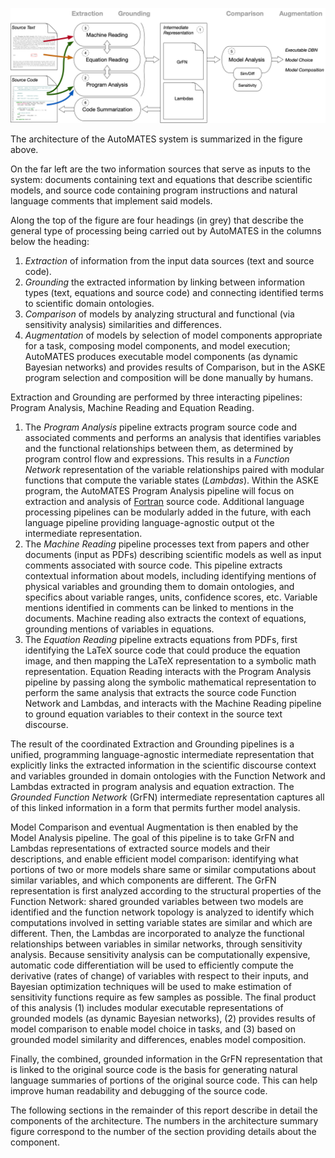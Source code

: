 ![](figs/20181129_architecture_numbered.png)

The architecture of the AutoMATES system is summarized in the figure
above.

On the far left are the two information sources that serve as inputs to
the system: documents containing text and equations that describe
scientific models, and source code containing program instructions and
natural language comments that implement said models.

Along the top of the figure are four headings (in grey) that describe
the general type of processing being carried out by AutoMATES in the
columns below the heading:

1. *Extraction* of information from the input data sources (text and
   source code).
2. *Grounding* the extracted information by linking between information
   types (text, equations and source code) and connecting identified
   terms to scientific domain ontologies.
3. *Comparison* of models by analyzing structural and functional
   (via sensitivity analysis) similarities and differences.
4. *Augmentation* of models by selection of model components appropriate
   for a task, composing model components, and model execution;
   AutoMATES produces executable model components (as dynamic Bayesian
   networks) and provides results of Comparison, but in the ASKE program
   selection and composition will be done manually by humans.

Extraction and Grounding are performed by three interacting pipelines:
Program Analysis, Machine Reading and Equation Reading. 
1. The *Program Analysis* pipeline extracts program source code and
   associated comments and performs an analysis that identifies
   variables and the functional relationships between them, as
   determined by program control flow and expressions. This results in a
   *Function Network* representation of the variable relationships
   paired with modular functions that compute the variable states
   (*Lambdas*). Within the ASKE program, the AutoMATES Program Analysis
   pipeline will focus on extraction and analysis of
   [Fortran](https://en.wikipedia.org/wiki/Fortran) source code.
   Additional language processing pipelines can be modularly added in
   the future, with each language pipeline providing language-agnostic
   output ot the intermediate representation.
2. The *Machine Reading* pipeline processes text from papers and other
   documents (input as PDFs) describing scientific models as well as
   input comments associated with source code. This pipeline extracts
   contextual information about models, including identifying mentions
   of physical variables and grounding them to domain ontologies, and
   specifics about variable ranges, units, confidence scores, etc.
   Variable mentions identified in comments can be linked to mentions in
   the documents. Machine reading also extracts the context of
   equations, grounding mentions of variables in equations. 
3. The *Equation Reading* pipeline extracts equations from PDFs, first
   identifying the LaTeX source code that could produce the equation
   image, and then mapping the LaTeX representation to a symbolic math
   representation. Equation Reading interacts with the Program Analysis
   pipeline by passing along the symbolic mathematical representation to
   perform the same analysis that extracts the source code Function
   Network and Lambdas, and interacts with the Machine Reading pipeline
   to ground equation variables to their context in the source text
   discourse.

The result of the coordinated Extraction and Grounding pipelines is a
unified, programming language-agnostic intermediate representation that
explicitly links the extracted information in the scientific discourse
context and variables grounded in domain ontologies with the Function
Network and Lambdas extracted in program analysis and equation
extraction.  The *Grounded Function Network* (GrFN) intermediate
representation captures all of this linked information in a form that
permits further model analysis.

Model Comparison and eventual Augmentation is then enabled by the Model
Analysis pipeline. The goal of this pipeline is to take GrFN and Lambdas
representations of extracted source models and their descriptions, and
enable efficient model comparison: identifying what portions of two or
more models share same or similar computations about similar variables,
and which components are different. The GrFN representation is first
analyzed according to the structural properties of the Function Network:
shared grounded variables between two models are identified and the
function network topology is analyzed to identify which computations
involved in setting variable states are similar and which are different.
Then, the Lambdas are incorporated to analyze the functional
relationships between variables in similar networks, through sensitivity
analysis. Because sensitivity analysis can be computationally expensive,
automatic code differentiation will be used to efficiently compute the
derivative (rates of change) of variables with respect to their inputs,
and Bayesian optimization techniques will be used to make estimation of
sensitivity functions require as few samples as possible. The final
product of this analysis (1) includes modular executable
representations of grounded models (as dynamic Bayesian networks), (2)
provides results of model comparison to enable model choice in tasks, and
(3) based on grounded model similarity and differences, enables model
composition.

Finally, the combined, grounded information in the GrFN representation
that is linked to the original source code is the basis for
generating natural language summaries of portions of the original source
code. This can help improve human readability and debugging of the
source code.

The following sections in the remainder of this report describe in
detail the components of the architecture.  The numbers in the
architecture summary figure correspond to the number of the section
providing details about the component.
